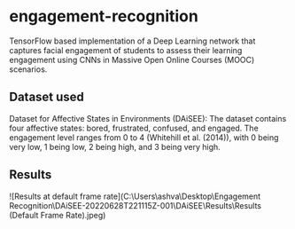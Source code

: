 # engagement-recognition
TensorFlow based implementation of a Deep Learning network that captures facial engagement of students to assess their learning engagement using CNNs in
Massive Open Online Courses (MOOC) scenarios.

## Dataset used
Dataset for Affective States in Environments (DAiSEE): The dataset contains four affective states: bored, frustrated, confused, and engaged. The engagement level ranges from 0 to 4 (Whitehill et al. (2014)), with 0 being very low, 1 being low, 2 being high, and 3 being very high.

## Results
![Results at default frame rate](C:\Users\ashva\Desktop\Engagement Recognition\DAiSEE-20220628T221115Z-001\DAiSEE\Results\Results (Default Frame Rate).jpeg)
